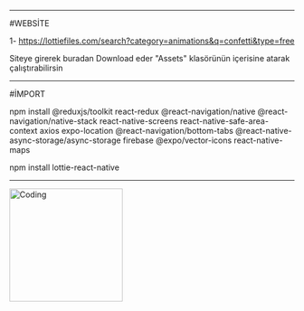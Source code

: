 --------------------------------------------------------------------------------
#WEBSİTE

1- https://lottiefiles.com/search?category=animations&q=confetti&type=free
   
   Siteye girerek buradan Download eder "Assets" klasörünün içerisine atarak çalıştırabilirsin

   

--------------------------------------------------------------------------------


#İMPORT

npm install @reduxjs/toolkit react-redux @react-navigation/native @react-navigation/native-stack react-native-screens react-native-safe-area-context axios expo-location @react-navigation/bottom-tabs @react-native-async-storage/async-storage firebase @expo/vector-icons react-native-maps



npm install lottie-react-native

--------------------------------------------------------------------------------


<img align="left" alt="Coding" width="200" src="https://github.com/kamildegerliyurt/CheckBoxTesting/assets/139812195/e0322eed-a2df-4d48-8231-be739e740aee">



